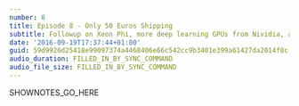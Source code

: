 ```yaml
---
number: 8
title: Episode 8 - Only 50 Euros Shipping
subtitle: Followup on Xeon Phi, more deep learning GPUs from Nividia, and some maths on the iPhone 7 Plus camera.
date: '2016-09-19T17:37:44+01:00'
guid: 59d9926d25418e99097374a4468406e66c542cc9b3401e399a61427da2014f8c
audio_duration: FILLED_IN_BY_SYNC_COMMAND
audio_file_size: FILLED_IN_BY_SYNC_COMMAND
---
```


SHOWNOTES_GO_HERE
